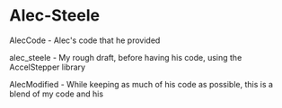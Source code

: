 # Alec-Steele

AlecCode - Alec's code that he provided

alec_steele - My rough draft, before having his code, using the AccelStepper library

AlecModified - While keeping as much of his code as possible, this is a blend of my code and his
